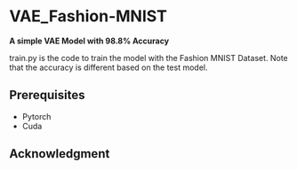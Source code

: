 # VAE_Fashion-MNIST
**A simple VAE Model with 98.8% Accuracy**

train.py is the code to train the model with the Fashion MNIST Dataset. Note that the accuracy is different based on the test model.

## Prerequisites

- Pytorch
- Cuda

## Acknowledgment
